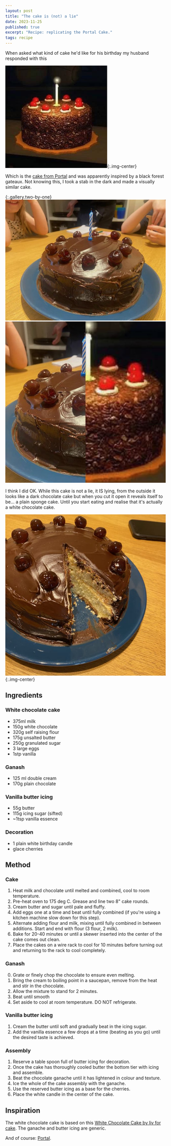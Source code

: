 ```yaml
---
layout: post
title: "The cake is (not) a lie"
date: 2023-11-25
published: true
excerpt: "Recipe: replicating the Portal Cake."
tags: recipe
---
```


When asked what kind of cake he'd like for his birthday my husband responded with this

![Portal Cake](/assets/2023-11-25-portal_cake.jpeg){:.img-center}

Which is the [cake from Portal](https://theportalwiki.com/wiki/Cake) and was apparently inspired by a black forest gateaux. Not knowing this, I took a stab in the dark and made a visually similar cake.

{:.gallery.two-by-one}
![Real cake](/assets/2023-11-15-real_cake.jpeg)
![Cake comparison](/assets/2023-11-25-cake_comparison.jpeg)

I think I did OK. While this cake is not a lie, it IS lying, from the outside it looks like a dark chocolate cake but when you cut it open it reveals itself to be... a plain sponge cake. Until you start eating and realise that it's actually a white chocolate cake.

![Sliced cake](/assets/2023-11-25-sliced_cake.jpeg){:.img-center}

## Ingredients

### White chocolate cake

- 375ml milk
- 150g white chocolate
- 320g self raising flour
- 175g unsalted butter
- 250g granulated sugar
- 3 large eggs
- 1stp vanilla

### Ganash

- 125 ml double cream
- 170g plain chocolate

### Vanilla butter icing

- 55g butter
- 115g icing sugar (sifted)
- ~1tsp vanilla essence

### Decoration

- 1 plain white birthday candle
- glace cherries

## Method

### Cake

1. Heat milk and chocolate until melted and combined, cool to room temperature.
2. Pre-heat oven to 175 deg C. Grease and line two 8" cake rounds.
3. Cream butter and sugar until pale and fluffy.
4. Add eggs one at a time and beat until fully combined (if you're using a kitchen machine slow down for this step).
5. Alternate adding flour and milk, mixing until fully combined in between additions. Start and end with flour (3 flour, 2 milk).
6. Bake for 20-40 minutes or until a skewer inserted into the center of the cake comes out clean.
7. Place the cakes on a wire rack to cool for 10 minutes before turning out and returning to the rack to cool completely.

### Ganash

0. Grate or finely chop the chocolate to ensure even melting.
1. Bring the cream to boiling point in a saucepan, remove from the heat and stir in the chocolate.
2. Allow the mixture to stand for 2 minutes.
3. Beat until smooth
4. Set aside to cool at room temperature. DO NOT refrigerate.

### Vanilla butter icing

1. Cream the butter until soft and gradually beat in the icing sugar.
2. Add the vanilla essence a few drops at a time (beating as you go) until the desired taste is achieved.

### Assembly

1. Reserve a table spoon full of butter icing for decoration.
2. Once the cake has thoroughly cooled butter the bottom tier with icing and assemble.
3. Beat the chocolate ganache until it has lightened in colour and texture.
4. Ice the whole of the cake assembly with the ganache.
5. Use the reserved butter icing as a base for the cherries.
6. Place the white candle in the center of the cake.

## Inspiration

The white chocolate cake is based on this [White Chocolate Cake by liv for cake](https://livforcake.com/white-chocolate-cake/). The ganache and butter icing are generic.

And of course: [Portal](https://store.steampowered.com/app/400/Portal/).